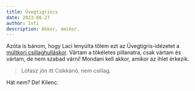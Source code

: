 ```yaml
---
title: Üvegtigrincs
date: 2023-08-27
author: Isti
description: Akkor, amikor.
---
```

Azóta is bánom, hogy Laci lenyúlta tőlem ezt az Üvegtigris-idézetet a [múltkori csillaghulláskor](https://blog.isti.io/posts/2023/08-13-perszeidak/). Vártam a tökéletes pillanatra, csak vártam és vártam, de nem szabad várni! Mondani kell akkor, amikor az ihlet érkezik.

> Lófasz jön itt Csikkánó, nem csillag.

Hát nem? De! Kilenc.
